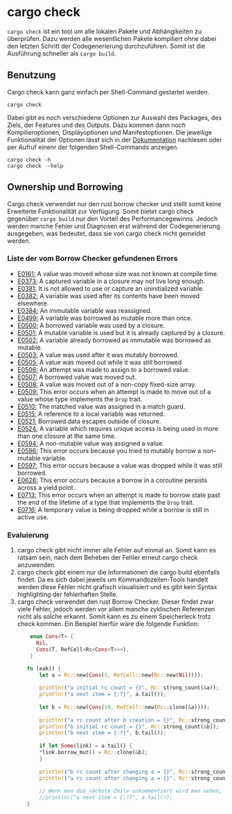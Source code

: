 # cargo check
``cargo check`` ist ein tool um alle lokalen Pakete und Abhängikeiten zu überprüfen. Dazu werden alle wesentlichen Pakete kompiliert ohne dabei den letzten Schritt der Codegenerierung durchzuführen. Somit ist die Ausführung schneller als ``cargo build``.

## Benutzung
Cargo check kann ganz einfach per Shell-Command gestartet werden.
````shell
cargo check
````
Dabei gibt es noch verschiedene Optionen zur Auswahl des Packages, des Ziels, der Features und des Outputs. Dazu kommen dann noch Kompilieroptionen, Displayoptionen und Manifestoptionen. Die jeweilige Funktionalität der Optionen lässt sich in der [Dokumentation](https://doc.rust-lang.org/cargo/commands/cargo-check.html) nachlesen oder per Aufruf einenr der folgenden Shell-Commands anzeigen.
````shell
cargo check -h
cargo check --help
````

## Ownership und Borrowing
Cargo check verwendet nur den rust borrow checker und stellt somit keine Erweiterte Funktionalität zur Verfügung. Somit bietet cargo check gegenüber ``cargo build`` nur den Vorteil des Performancegewinns. Jedoch werden manche Fehler und Diagnosen erst während der Codegenerierung ausgegeben, was bedeutet, dass sie von cargo check nicht gemeldet werden.

### Liste der vom Borrow Checker gefundenen Errors
- [E0161:](https://doc.rust-lang.org/error_codes/E0161.html) A value was moved whose size was not known at compile time.
- [E0373:](https://doc.rust-lang.org/error_codes/E0373.html) A captured variable in a closure may not live long enough.
- [E0381:](https://doc.rust-lang.org/error_codes/E0381.html) It is not allowed to use or capture an uninitialized variable.
- [E0382:](https://doc.rust-lang.org/error_codes/E0382.html) A variable was used after its contents have been moved elsewhere.  
- [E0384:](https://doc.rust-lang.org/error_codes/E0384.html) An immutable variable was reassigned.
- [E0499:](https://doc.rust-lang.org/error_codes/E0499.html) A variable was borrowed as mutable more than once.
- [E0500:](https://doc.rust-lang.org/error_codes/E0500.html) A borrowed variable was used by a closure.
- [E0501:](https://doc.rust-lang.org/error_codes/E0501.html) A mutable variable is used but it is already captured by a closure.
- [E0502:](https://doc.rust-lang.org/error_codes/E0502.html) A variable already borrowed as immutable was borrowed as mutable.
- [E0503:](https://doc.rust-lang.org/error_codes/E0503.html) A value was used after it was mutably borrowed.
- [E0505:](https://doc.rust-lang.org/error_codes/E0505.html) A value was moved out while it was still borrowed
- [E0506:](https://doc.rust-lang.org/stable/error_codes/E0506.html) An attempt was made to assign to a borrowed value.
- [E0507:](https://doc.rust-lang.org/stable/error_codes/E0507.html) A borrowed value was moved out.
- [E0508:](https://doc.rust-lang.org/stable/error_codes/E0508.html) A value was moved out of a non-copy fixed-size array.
- [E0509:](https://doc.rust-lang.org/stable/error_codes/E0509.html) This error occurs when an attempt is made to move out of a value whose type implements the `Drop` trait.
- [E0510:](https://doc.rust-lang.org/stable/error_codes/E0510.html) The matched value was assigned in a match guard.
- [E0515:](https://doc.rust-lang.org/stable/error_codes/E0515.html) A reference to a local variable was returned.
- [E0521:](https://doc.rust-lang.org/stable/error_codes/E0521.html) Borrowed data escapes outside of closure.
- [E0524:](https://doc.rust-lang.org/stable/error_codes/E0524.html) A variable which requires unique access is being used in more than one closure at the same time.
- [E0594:](https://doc.rust-lang.org/error_codes/E0594.html) A non-mutable value was assigned a value.
- [E0596:](https://doc.rust-lang.org/stable/error_codes/E0596.html) This error occurs because you tried to mutably borrow a non-mutable variable.  
- [E0597:](https://doc.rust-lang.org/stable/error_codes/E0597.html) This error occurs because a value was dropped while it was still borrowed.
- [E0626:](https://doc.rust-lang.org/error_codes/E0626.html) This error occurs because a borrow in a coroutine persists across a yield point.
- [E0713:](https://doc.rust-lang.org/error_codes/E0713.html) This error occurs when an attempt is made to borrow state past the end of the lifetime of a type that implements the `Drop` trait.
- [E0716:](https://doc.rust-lang.org/error_codes/E0716.html) A temporary value is being dropped while a borrow is still in active use.

### Evaluierung
1. cargo check gibt nicht immer alle Fehler auf einmal an. Somit kann es ratsam sein, nach dem Beheben der Fehler erneut cargo check anzuwenden.
2. cargo check gibt einem nur die Informationen die cargo build ebenfalls findet. Da es sich dabei jeweils um Kommandozeilen-Tools handelt werden diese Fehler nicht grafisch visualisiert und es gibt kein Syntax highlighting der fehlerhaften Stelle.
3. cargo check verwendet den rust Borrow Checker. Dieser findet zwar viele Fehler, jedoch werden vor allem manche zyklischen Referenzen nicht als solche erkannt. Somit kann es zu einem Speicherleck trotz check kommen. Ein Beispiel hierfür wäre die folgende Funktion:
    ````rust
        enum Cons<T> {
          Nil,
          Cons(T, RefCell<Rc<Cons<T>>>),
        }
    
       fn leak() {
           let a = Rc::new(Cons(5, RefCell::new(Rc::new(Nil))));
        
           println!("a initial rc count = {}", Rc::strong_count(&a));
           println!("a next item = {:?}", a.tail());
        
           let b = Rc::new(Cons(10, RefCell::new(Rc::clone(&a))));
        
           println!("a rc count after b creation = {}", Rc::strong_count(&a));
           println!("b initial rc count = {}", Rc::strong_count(&b));
           println!("b next item = {:?}", b.tail());
        
           if let Some(link) = a.tail() {
           *link.borrow_mut() = Rc::clone(&b);
           }
        
           println!("b rc count after changing a = {}", Rc::strong_count(&b));
           println!("a rc count after changing a = {}", Rc::strong_count(&a));
        
           // Wenn man die nächste Zeile unkommentiert wird man sehen, dass es eine zyklische Referenz gibt und es zu einem Stackoverflow kommt.
           //println!("a next item = {:?}", a.tail());
       }
    ````
